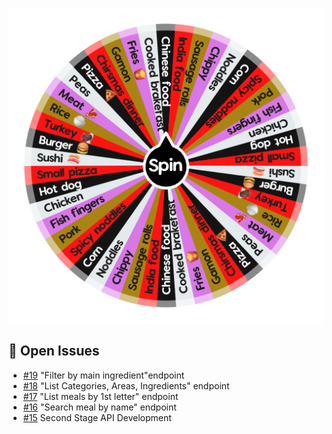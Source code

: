![Project Screenshot](https://github.com/tgilly93/Dinner_Generator_React/blob/main/images/Dinner_Generator_React_thumb.png?raw=true)

## 🚀 Open Issues


<!-- ISSUES-START -->
- [#19](https://github.com/tgilly93/Dinner_Generator_React/issues/19) "Filter by main ingredient"endpoint
- [#18](https://github.com/tgilly93/Dinner_Generator_React/issues/18) "List Categories, Areas, Ingredients" endpoint
- [#17](https://github.com/tgilly93/Dinner_Generator_React/issues/17) "List meals by 1st letter" endpoint
- [#16](https://github.com/tgilly93/Dinner_Generator_React/issues/16) "Search meal by name" endpoint
- [#15](https://github.com/tgilly93/Dinner_Generator_React/issues/15) Second Stage API Development
<!-- ISSUES-END -->
